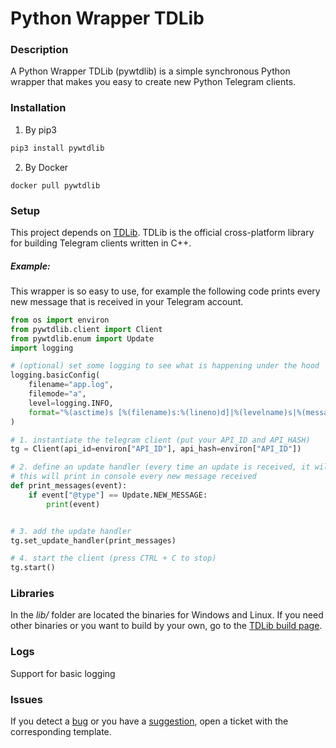 # Python Wrapper TDLib

### Description

A Python Wrapper TDLib (pywtdlib) is a simple synchronous Python wrapper that makes you easy to create new Python Telegram clients.

### Installation

1. By pip3

```python
pip3 install pywtdlib
```

2. By Docker

```
docker pull pywtdlib
```

### Setup

This project depends on [TDLib](https://github.com/tdlib/td). TDLib is the official cross-platform library for building Telegram clients written in C++.

##### Example:

This wrapper is so easy to use, for example the following code prints every new message that is received in your Telegram account.

```python
from os import environ
from pywtdlib.client import Client
from pywtdlib.enum import Update
import logging

# (optional) set some logging to see what is happening under the hood
logging.basicConfig(
    filename="app.log",
    filemode="a",
    level=logging.INFO,
    format="%(asctime)s [%(filename)s:%(lineno)d]|%(levelname)s|%(message)s",
)

# 1. instantiate the telegram client (put your API_ID and API_HASH)
tg = Client(api_id=environ["API_ID"], api_hash=environ["API_ID"])

# 2. define an update handler (every time an update is received, it will execute it)
# this will print in console every new message received
def print_messages(event):
    if event["@type"] == Update.NEW_MESSAGE:
        print(event)


# 3. add the update handler
tg.set_update_handler(print_messages)

# 4. start the client (press CTRL + C to stop)
tg.start()
```

### Libraries

In the _lib/_ folder are located the binaries for Windows and Linux. If you need other binaries or you want to build by your own, go to the [TDLib build page](https://tdlib.github.io/td/build.html).

### Logs

Support for basic logging

### Issues

If you detect a [bug](.github/ISSUE_TEMPLATE/bug_report.md) or you have a [suggestion](.github/ISSUE_TEMPLATE/feature_request.md), open a ticket with the corresponding template.
